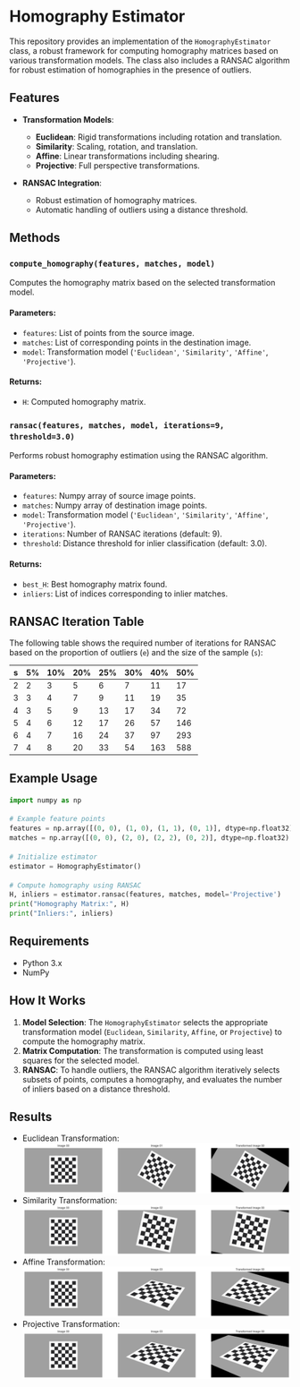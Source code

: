 # Homography Estimator

This repository provides an implementation of the `HomographyEstimator` class, a robust framework for computing homography matrices based on various transformation models. The class also includes a RANSAC algorithm for robust estimation of homographies in the presence of outliers.

## Features

- **Transformation Models**:

  - **Euclidean**: Rigid transformations including rotation and translation.
  - **Similarity**: Scaling, rotation, and translation.
  - **Affine**: Linear transformations including shearing.
  - **Projective**: Full perspective transformations.

- **RANSAC Integration**:

  - Robust estimation of homography matrices.
  - Automatic handling of outliers using a distance threshold.

## Methods

### `compute_homography(features, matches, model)`

Computes the homography matrix based on the selected transformation model.

#### Parameters:

- `features`: List of points from the source image.
- `matches`: List of corresponding points in the destination image.
- `model`: Transformation model (`'Euclidean'`, `'Similarity'`, `'Affine'`, `'Projective'`).

#### Returns:

- `H`: Computed homography matrix.

### `ransac(features, matches, model, iterations=9, threshold=3.0)`

Performs robust homography estimation using the RANSAC algorithm.

#### Parameters:

- `features`: Numpy array of source image points.
- `matches`: Numpy array of destination image points.
- `model`: Transformation model (`'Euclidean'`, `'Similarity'`, `'Affine'`, `'Projective'`).
- `iterations`: Number of RANSAC iterations (default: 9).
- `threshold`: Distance threshold for inlier classification (default: 3.0).

#### Returns:

- `best_H`: Best homography matrix found.
- `inliers`: List of indices corresponding to inlier matches.

## RANSAC Iteration Table

The following table shows the required number of iterations for RANSAC based on the proportion of outliers (`e`) and the size of the sample (`s`):

| s | 5% | 10% | 20% | 25% | 30% | 40% | 50% |
|---|-----|-----|-----|-----|-----|-----|-----|
| 2 |   2 |   3 |   5 |   6 |   7 |  11 |  17 |
| 3 |   3 |   4 |   7 |   9 |  11 |  19 |  35 |
| 4 |   3 |   5 |   9 |  13 |  17 |  34 |  72 |
| 5 |   4 |   6 |  12 |  17 |  26 |  57 | 146 |
| 6 |   4 |   7 |  16 |  24 |  37 |  97 | 293 |
| 7 |   4 |   8 |  20 |  33 |  54 | 163 | 588 |

## Example Usage

```python
import numpy as np

# Example feature points
features = np.array([(0, 0), (1, 0), (1, 1), (0, 1)], dtype=np.float32)
matches = np.array([(0, 0), (2, 0), (2, 2), (0, 2)], dtype=np.float32)

# Initialize estimator
estimator = HomographyEstimator()

# Compute homography using RANSAC
H, inliers = estimator.ransac(features, matches, model='Projective')
print("Homography Matrix:", H)
print("Inliers:", inliers)
```

## Requirements

- Python 3.x
- NumPy

## How It Works

1. **Model Selection**: The `HomographyEstimator` selects the appropriate transformation model (`Euclidean`, `Similarity`, `Affine`, or `Projective`) to compute the homography matrix.
2. **Matrix Computation**: The transformation is computed using least squares for the selected model.
3. **RANSAC**: To handle outliers, the RANSAC algorithm iteratively selects subsets of points, computes a homography, and evaluates the number of inliers based on a distance threshold.

## Results
- Euclidean Transformation:
  ![Euclidean Transformation](images/Euclidean.png)
- Similarity Transformation:
  ![Similarity Transformation](images/Similarity.png)
- Affine Transformation:
  ![Affine Transformation](images/Affine.png)
- Projective Transformation:
  ![Projective Transformation](images/Projective.png)